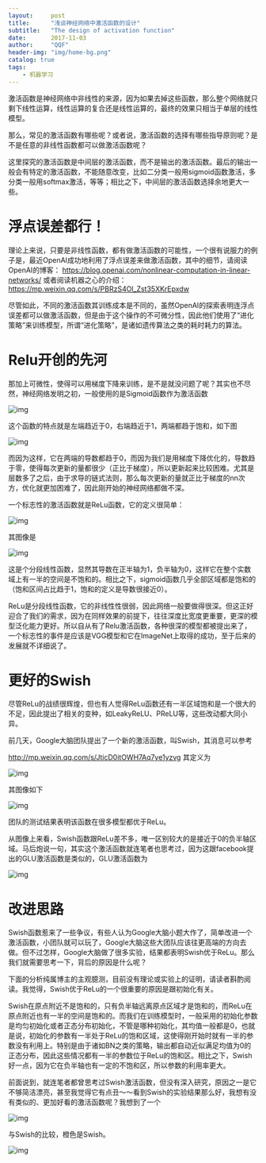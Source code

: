 ```yaml
---
layout:     post
title:      "浅谈神经网络中激活函数的设计"
subtitle:   "The design of activation function"
date:       2017-11-03
author:     "QQF"
header-img: "img/home-bg.png"
catalog: true
tags:
    - 机器学习
---
```


激活函数是神经网络中非线性的来源，因为如果去掉这些函数，那么整个网络就只剩下线性运算，线性运算的复合还是线性运算的，最终的效果只相当于单层的线性模型。

那么，常见的激活函数有哪些呢？或者说，激活函数的选择有哪些指导原则呢？是不是任意的非线性函数都可以做激活函数呢？

这里探究的激活函数是中间层的激活函数，而不是输出的激活函数。最后的输出一般会有特定的激活函数，不能随意改变，比如二分类一般用sigmoid函数激活，多分类一般用softmax激活，等等；相比之下，中间层的激活函数选择余地更大一些。


# 浮点误差都行！

理论上来说，只要是非线性函数，都有做激活函数的可能性，一个很有说服力的例子是，最近OpenAI成功地利用了浮点误差来做激活函数，其中的细节，请阅读OpenAI的博客：
https://blog.openai.com/nonlinear-computation-in-linear-networks/
或者阅读机器之心的介绍：
https://mp.weixin.qq.com/s/PBRzS4Ol_Zst35XKrEpxdw

尽管如此，不同的激活函数其训练成本是不同的，虽然OpenAI的探索表明连浮点误差都可以做激活函数，但是由于这个操作的不可微分性，因此他们使用了“进化策略”来训练模型，所谓“进化策略”，是诸如遗传算法之类的耗时耗力的算法。

# Relu开创的先河

那加上可微性，使得可以用梯度下降来训练，是不是就没问题了呢？其实也不尽然，神经网络发明之初，一般使用的是Sigmoid函数作为激活函数

![img](/img/in-post/2017-11-03-activation-function/01.png)

这个函数的特点就是左端趋近于0，右端趋近于1，两端都趋于饱和，如下图

![img](/img/in-post/2017-11-03-activation-function/02.png)

而因为这样，它在两端的导数都趋于0，而因为我们是用梯度下降优化的，导数趋于零，使得每次更新的量都很少（正比于梯度），所以更新起来比较困难。尤其是层数多了之后，由于求导的链式法则，那么每次更新的量就正比于梯度的nn次方，优化就更加困难了，因此刚开始的神经网络都做不深。

一个标志性的激活函数就是ReLu函数，它的定义很简单：

![img](/img/in-post/2017-11-03-activation-function/03.png)

其图像是

![img](/img/in-post/2017-11-03-activation-function/04.png)

这是个分段线性函数，显然其导数在正半轴为1，负半轴为0，这样它在整个实数域上有一半的空间是不饱和的。相比之下，sigmoid函数几乎全部区域都是饱和的（饱和区间占比趋于1，饱和的定义是导数很接近0）。

ReLu是分段线性函数，它的非线性性很弱，因此网络一般要做得很深。但这正好迎合了我们的需求，因为在同样效果的前提下，往往深度比宽度更重要，更深的模型泛化能力更好。所以自从有了Relu激活函数，各种很深的模型都被提出来了，一个标志性的事件是应该是VGG模型和它在ImageNet上取得的成功，至于后来的发展就不详细说了。

# 更好的Swish

尽管ReLu的战绩很辉煌，但也有人觉得ReLu函数还有一半区域饱和是一个很大的不足，因此提出了相关的变种，如LeakyReLU、PReLU等，这些改动都大同小异。

前几天，Google大脑团队提出了一个新的激活函数，叫Swish，其消息可以参考

http://mp.weixin.qq.com/s/JticD0itOWH7Aq7ye1yzvg
其定义为

![img](/img/in-post/2017-11-03-activation-function/05.png)

其图像如下

![img](/img/in-post/2017-11-03-activation-function/06.png)

团队的测试结果表明该函数在很多模型都优于ReLu。

从图像上来看，Swish函数跟ReLu差不多，唯一区别较大的是接近于0的负半轴区域。马后炮说一句，其实这个激活函数就连笔者也思考过，因为这跟facebook提出的GLU激活函数是类似的，GLU激活函数为

![img](/img/in-post/2017-11-03-activation-function/07.png)

# 改进思路

Swish函数惹来了一些争议，有些人认为Google大脑小题大作了，简单改进一个激活函数，小团队就可以玩了，Google大脑这些大团队应该往更高端的方向去做。但不过怎样，Google大脑做了很多实验，结果都表明Swish优于ReLu。那么我们就需要思考一下，背后的原因是什么呢？

下面的分析纯属博主的主观臆测，目前没有理论或实验上的证明，请读者斟酌阅读。我觉得，Swish优于ReLu的一个很重要的原因是跟初始化有关。

Swish在原点附近不是饱和的，只有负半轴远离原点区域才是饱和的，而ReLu在原点附近也有一半的空间是饱和的。而我们在训练模型时，一般采用的初始化参数是均匀初始化或者正态分布初始化，不管是哪种初始化，其均值一般都是0，也就是说，初始化的参数有一半处于ReLu的饱和区域，这使得刚开始时就有一半的参数没有利用上。特别是由于诸如BN之类的策略，输出都自动近似满足均值为0的正态分布，因此这些情况都有一半的参数位于ReLu的饱和区。相比之下，Swish好一点，因为它在负半轴也有一定的不饱和区，所以参数的利用率更大。

前面说到，就连笔者都曾思考过Swish激活函数，但没有深入研究，原因之一是它不够简洁漂亮，甚至我觉得它有点丑～～看到Swish的实验结果那么好，我想有没有类似的、更加好看的激活函数呢？我想到了一个

![img](/img/in-post/2017-11-03-activation-function/08.png)

与Swish的比较，橙色是Swish。

![img](/img/in-post/2017-11-03-activation-function/09.png)
